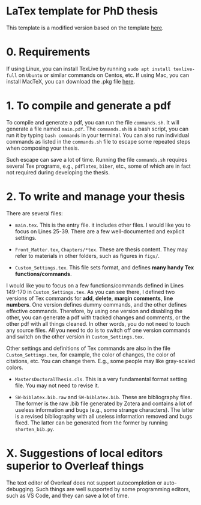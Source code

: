 LaTex template for PhD thesis
=====

This template is a modified version based on the template [here](https://services.anu.edu.au/training/publishing-with-latex).

# 0. Requirements


If using Linux, you can install TexLive by running `sudo apt install texlive-full` on `Ubuntu` or similar commands on Centos, etc. If using Mac, you can install MacTeX, you can download the .pkg file [here](https://tug.org/mactex/index.html).


# 1. To compile and generate a pdf

To compile and generate a pdf, you can run the file `commands.sh`. It will generate a file named `main.pdf`. The `commands.sh` is a bash script, you can run it by typing `bash commands` in your terminal. You can also run individual commands as listed in the `commands.sh` file to escape some repeated steps when composing your thesis. 

Such escape can save a lot of time. Running the file `commands.sh` requires several Tex programs, e.g., `pdflatex`, `biber`, etc., some of which are in fact not required during developing the thesis.

# 2. To write and manage your thesis

There are several files:

- `main.tex`. This is the entry file. it includes other files. I would like you to focus on Lines 25-39. There are a few well-documented and explicit settings.

- `Front_Matter.tex`, `Chapters/*tex`. These are thesis content. They may refer to materials in other folders, such as figures in `figs/`.

- `Custom_Settings.tex`. This file sets format, and defines **many handy Tex functions/commands**.

I would like you to focus on a few functions/commands defined in Lines 149-170 in `Custom_Settings.tex`. As you can see there, I defined two versions of Tex commands for **add**, **delete**, **margin comments**, **line numbers**. One version defines dummy commands, and the other defines effective commands. Therefore, by using one version and disabling the other, you can generate a pdf with tracked changes and comments, or the other pdf with all things cleaned. In other words, you do not need to touch any source files. All you need to do is to switch off one version commands and switch on the other version in `Custom_Settings.tex`. 

Other settings and definitions of Tex commands are also in the file `Custom_Settings.tex`, for example, the color of changes, the color of citations, etc. You can change them. E.g., some people may like gray-scaled colors.

- `MastersDoctoralThesis.cls`. This is a very fundamental format setting file. You may not need to revise it. 
 
- `SW-biblatex.bib.raw` and `SW-biblatex.bib`. These are bibliography files. The former is the raw .bib file generated by Zotera and contains a lot of useless information and bugs (e.g., some strange characters). The latter is a revised bibliography with all useless information removed and bugs fixed. The latter can be generated from the former by running `shorten_bib.py`.

# X. Suggestions of local editors superior to Overleaf things

The text editor of Overleaf does not support autocompletion or auto-debugging. Such things are well supported by some programming editors, such as VS Code, and they can save a lot of time.
